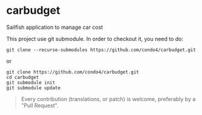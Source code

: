 carbudget
=========

Sailfish application to manage car cost

This project use git submodule.
In order to checkout it, you need to do:

```
git clone --recurse-submodules https://github.com/condo4/carbudget.git
```
or
```
git clone https://github.com/condo4/carbudget.git
cd carbudget
git submodule init
git submodule update
```

> Every contribution (translations, or patch) is welcome, preferably by a "Pull Request".

